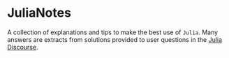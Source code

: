 # JuliaNotes

A collection of explanations and tips to make the best use of `Julia`.
Many answers are extracts from solutions provided to user questions in
the [Julia Discourse](https://discourse.julialang.org). 


